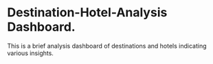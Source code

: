 # Destination-Hotel-Analysis Dashboard.

This is a brief analysis dashboard of destinations and hotels indicating various insights.
